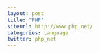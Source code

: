 ```yaml
---
layout: post
title: "PHP"
siteurl: http://www.php.net/
categories: Language
twitter: php_net
---
```

